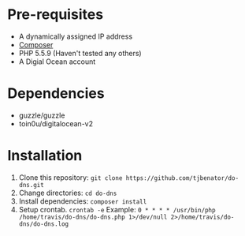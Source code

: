 # Pre-requisites
- A dynamically assigned IP address
- [Composer](https://getcomposer.org/)
- PHP 5.5.9 (Haven't tested any others)
- A Digial Ocean account

# Dependencies
- guzzle/guzzle
- toin0u/digitalocean-v2
# Installation
1. Clone this repository: ```git clone https://github.com/tjbenator/do-dns.git```
2. Change directories: ```cd do-dns```
3. Install dependencies: ```composer install```
4. Setup crontab. ```crontab -e``` Example: ```0 * * * * /usr/bin/php /home/travis/do-dns/do-dns.php 1>/dev/null 2>/home/travis/do-dns/do-dns.log```
